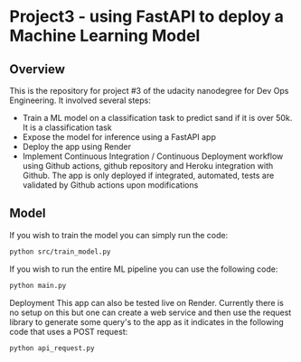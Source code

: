 # Project3 - using FastAPI to deploy a Machine Learning Model

## Overview
This is the repository for project #3 of the udacity nanodegree for Dev Ops Engineering. It involved several steps:

* Train a ML model on a classification task to predict sand if it is over 50k. It is a classification task
* Expose the model for inference using a FastAPI app
* Deploy the app using Render
* Implement Continuous Integration / Continuous Deployment workflow using Github actions, github repository and Heroku integration with Github. The app is only deployed if integrated, automated, tests are validated by Github actions upon modifications


## Model
If you wish to train the model you can simply run the code:
```bash
python src/train_model.py
```
If you wish to run the entire ML pipeline you can use the following code:
```bash
python main.py
```
Deployment
This app can also be tested live on Render. Currently there is no setup on this but one can create a web service and then use the request library to generate some query's to the app as it indicates in the following code that uses a POST request:
```bash
python api_request.py
```